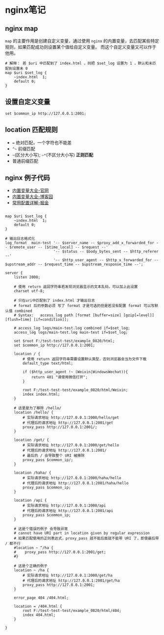 # nginx笔记

## nginx map

`map` 的主要作用是创建自定义变量，通过使用 `nginx` 的内置变量，去匹配某些特定规则，如果匹配成功则设置某个值给自定义变量。 而这个自定义变量又可以作于他用。

``` nginx
# 解释： 若 $uri 中匹配到了 index.html ，则把 $set_log 设置为 1 ，默认和未匹配到设置未 0
map $uri $set_log {
    ~index.html  1;
    default 0;
}

```

## 设置自定义变量

```
set $common_ip http://127.0.0.1:2001;
```

## location 匹配规则

- `=` 绝对匹配，一个字符也不能差
- `^~` 前缀匹配
- `~`(区分大小写); `~*`(不区分大小写) **正则匹配**
- 普通前缀匹配

## nginx 例子代码

- [内置变量大全-官网](http://nginx.org/en/docs/varindex.html)
- [内置变量大全-博客园](https://www.cnblogs.com/larry-luo/p/10119842.html)
- [常用配置详解-掘金](https://juejin.cn/post/7134540187064860679)

``` nginx

map $uri $set_log {
    ~index.html  1;
    default 0;
}

# 输出日志格式化
log_format  main-test '-- $server_name -- $proxy_add_x_forwarded_for -- $remote_user -- [$time_local] -- $request --'
                      '-- $status -- $body_bytes_sent -- $http_referer --'
                      '-- $http_user_agent -- $http_x_forwarded_for -- $upstream_addr -- $request_time -- $upstream_response_time --';

server {
	listen 2000;
	
	# 使用 return 返回字符串若发现浏览器显示的文本乱码，可以加上此设置
	charset utf-8;
	
	# 只在uri中匹配到了 index.html 才输出日志
	# format 后的参数必须 写了 format 才是可选的但是若没有配置 format 可以写默认值 combined
	# Syntax:	access_log path [format [buffer=size] [gzip[=level]] [flush=time] [if=condition]];
	
	# access_log logs/main-test.log combined if=$set_log;
	access_log logs/main-test.log main-test if=$set_log;

	set $root F:/test-test-test/example_0820/html;
	set $common_ip http://127.0.0.1:2001;
	
	location / {
	    # 使用 return 返回字符串需要设置默认类型，否则浏览器会当为文件下载
		default_type text/html;

		if ($http_user_agent !~ (Weixin|WindowsWechat)){
			return 401 "请使用微信打开";
		}

		root F:/test-test-test/example_0820/html/Weixin;
		index index.html;
	}
	
	# 这里是为了移除 /hello/
    location /hello/ {
		# 实际请求地址 http://127.0.0.1:2000/hello/get
		# 代理后的请求地址 http://127.0.0.1:2001/get
        proxy_pass http://127.0.0.1:2001/;
    }

    location /get/ {
        # 实际请求地址 http://127.0.0.1:2000/get/hello
        # 代理后的请求地址 http://127.0.0.1:2001/
        # 最后的 / 会导致整个 URI 被移除
        proxy_pass $common_ip/;
    }

    location /haha/ {
        # 实际请求地址 http://127.0.0.1:2000/haha/hello
        # 代理后的请求地址 http://127.0.0.1:2001/haha/hello
        proxy_pass $common_ip;
    }

    location /api {
        # 实际请求地址 http://127.0.0.1:2000/api
        # 代理后的请求地址 http://127.0.0.1:2001/api
        proxy_pass $common_ip;
    }

    # 这是个错误的例子 会导致异常
    # cannot have URI part in location given by regular expression
    # 如果匹配使用的正则表达式，proxy_pass 就不能后面就不能带 URI 了，即使最后带 / 都不行
    #location ~ ^/ha {
    #    proxy_pass http://127.0.0.1:2001/get;
    #}

    # 这是个正确的例子
    location ~ /ha {
        # 实际请求地址 http://127.0.0.1:2000/get/ha
        # 代理后的请求地址 http://127.0.0.1:2001/get/ha
        proxy_pass http://127.0.0.1:2001;
    }

	error_page 404 /404.html;

    location = /404.html {
        root F:/test-test-test/example_0820/html/404;
		index 404.html;
    }

}

```
